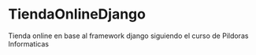 # TiendaOnlineDjango
Tienda online en base al framework django siguiendo el curso de Pildoras Informaticas
